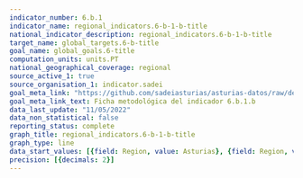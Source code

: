 ```yaml
---
indicator_number: 6.b.1
indicator_name: regional_indicators.6-b-1-b-title
national_indicator_description: regional_indicators.6-b-1-b-title
target_name: global_targets.6-b-title
goal_name: global_goals.6-title
computation_units: units.PT
national_geographical_coverage: regional
source_active_1: true
source_organisation_1: indicator.sadei
goal_meta_link: "https://github.com/sadeiasturias/asturias-datos/raw/develop/descargas/metodologia/6.b.1.b.pdf"
goal_meta_link_text: Ficha metodológica del indicador 6.b.1.b
data_last_update: "11/05/2022"
data_non_statistical: false
reporting_status: complete
graph_title: regional_indicators.6-b-1-b-title
graph_type: line
data_start_values: [{field: Region, value: Asturias}, {field: Region, value: España}]
precision: [{decimals: 2}]
---
```

